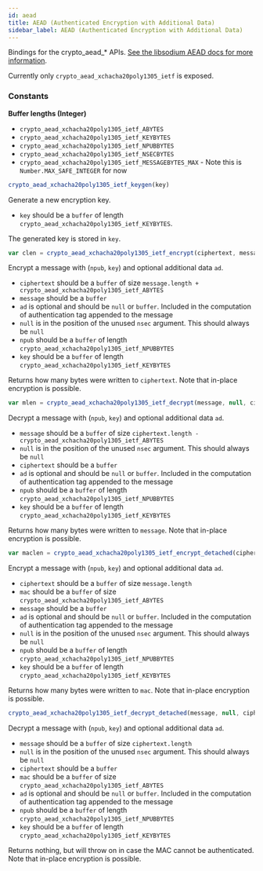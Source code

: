 ```yaml
---
id: aead
title: AEAD (Authenticated Encryption with Additional Data)
sidebar_label: AEAD (Authenticated Encryption with Additional Data)
---
```


Bindings for the crypto_aead_* APIs. [See the libsodium AEAD docs for more information](https://download.libsodium.org/doc/secret-key_cryptography/aead).

Currently only `crypto_aead_xchacha20poly1305_ietf` is exposed.

### Constants
**Buffer lengths (Integer)**
* `crypto_aead_xchacha20poly1305_ietf_ABYTES`
* `crypto_aead_xchacha20poly1305_ietf_KEYBYTES`
* `crypto_aead_xchacha20poly1305_ietf_NPUBBYTES`
* `crypto_aead_xchacha20poly1305_ietf_NSECBYTES`
* `crypto_aead_xchacha20poly1305_ietf_MESSAGEBYTES_MAX` - Note this is `Number.MAX_SAFE_INTEGER` for now

``` js
crypto_aead_xchacha20poly1305_ietf_keygen(key)
```
Generate a new encryption key.
* `key` should be a `buffer` of length `crypto_aead_xchacha20poly1305_ietf_KEYBYTES`.

The generated key is stored in `key`.

``` js
var clen = crypto_aead_xchacha20poly1305_ietf_encrypt(ciphertext, message, [ad], null, npub, key)
```
Encrypt a message with (`npub`, `key`) and optional additional data `ad`.
* `ciphertext` should be a `buffer` of size `message.length + crypto_aead_xchacha20poly1305_ietf_ABYTES`
* `message` should be a `buffer`
* `ad` is optional and should be `null` or `buffer`. Included in the computation of authentication tag appended to the message
* `null` is in the position of the unused `nsec` argument. This should always be `null`
* `npub` should be a `buffer` of length `crypto_aead_xchacha20poly1305_ietf_NPUBBYTES`
* `key` should be a `buffer` of length `crypto_aead_xchacha20poly1305_ietf_KEYBYTES`

Returns how many bytes were written to `ciphertext`. Note that in-place encryption is possible.

``` js
var mlen = crypto_aead_xchacha20poly1305_ietf_decrypt(message, null, ciphertext, [ad], npub, key)
```
Decrypt a message with (`npub`, `key`) and optional additional data `ad`.
* `message` should be a `buffer` of size `ciphertext.length - crypto_aead_xchacha20poly1305_ietf_ABYTES`
* `null` is in the position of the unused `nsec` argument. This should always be `null`
* `ciphertext` should be a `buffer`
* `ad` is optional and should be `null` or `buffer`. Included in the computation of authentication tag appended to the message
* `npub` should be a `buffer` of length `crypto_aead_xchacha20poly1305_ietf_NPUBBYTES`
* `key` should be a `buffer` of length `crypto_aead_xchacha20poly1305_ietf_KEYBYTES`

Returns how many bytes were written to `message`. Note that in-place encryption is possible.

``` js
var maclen = crypto_aead_xchacha20poly1305_ietf_encrypt_detached(ciphertext, mac, message, [ad], null, npub, key)
```
Encrypt a message with (`npub`, `key`) and optional additional data `ad`.
* `ciphertext` should be a `buffer` of size `message.length`
* `mac` should be a `buffer` of size `crypto_aead_xchacha20poly1305_ietf_ABYTES`
* `message` should be a `buffer`
* `ad` is optional and should be `null` or `buffer`. Included in the computation of authentication tag appended to the message
* `null` is in the position of the unused `nsec` argument. This should always be `null`
* `npub` should be a `buffer` of length `crypto_aead_xchacha20poly1305_ietf_NPUBBYTES`
* `key` should be a `buffer` of length `crypto_aead_xchacha20poly1305_ietf_KEYBYTES`

Returns how many bytes were written to `mac`. Note that in-place encryption is possible.

``` js
crypto_aead_xchacha20poly1305_ietf_decrypt_detached(message, null, ciphertext, mac, [ad], npub, key)
```
Decrypt a message with (`npub`, `key`) and optional additional data `ad`.
* `message` should be a `buffer` of size `ciphertext.length`
* `null` is in the position of the unused `nsec` argument. This should always be `null`
* `ciphertext` should be a `buffer`
* `mac` should be a `buffer` of size `crypto_aead_xchacha20poly1305_ietf_ABYTES`
* `ad` is optional and should be `null` or `buffer`. Included in the computation of authentication tag appended to the message
* `npub` should be a `buffer` of length `crypto_aead_xchacha20poly1305_ietf_NPUBBYTES`
* `key` should be a `buffer` of length `crypto_aead_xchacha20poly1305_ietf_KEYBYTES`

Returns nothing, but will throw on in case the MAC cannot be authenticated. Note that in-place encryption is possible.
